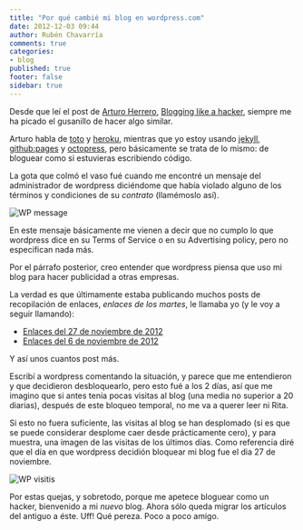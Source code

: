 ```yaml
---
title: "Por qué cambié mi blog en wordpress.com"
date: 2012-12-03 09:44
author: Rubén Chavarría
comments: true
categories: 
- blog
published: true
footer: false
sidebar: true
---
```


Desde que leí el post de [Arturo Herrero](http://arturoherrero.com/about), 
[Blogging like a hacker](http://arturoherrero.com/2010/12/20/blogging-like-a-hacker), 
siempre me ha picado el gusanillo de hacer algo similar.

Arturo habla de [toto](http://cloudhead.io/toto) y [heroku](http://heroku.com), 
mientras que yo estoy usando [jekyll](http://jekyllrb.com), [github:pages](http://pages.github.com) y
[octopress](http://octopress.org/docs), pero básicamente se trata de lo mismo: 
de bloguear como si estuvieras escribiendo código.

La gota que colmó el vaso fué cuando me encontré un mensaje del 
administrador de wordpress diciéndome que había violado alguno de los términos 
y condiciones de su *contrato* (llamémoslo así).

<!-- more -->

![WP message](/images/wordpress/wordpress-message.png)

En este mensaje básicamente me vienen a decir que no cumplo lo que wordpress 
dice en su Terms of Service o en su Advertising policy, pero no especifican 
nada más.

Por el párrafo posterior, creo entender que wordpress piensa que uso mi blog 
para hacer publicidad a otras empresas.

La verdad es que últimamente estaba publicando muchos posts de recopilación de 
enlaces, *enlaces de los martes*, le llamaba yo (y le voy a seguir llamando):

- [Enlaces del 27 de noviembre de 2012](http://rchavarria.wordpress.com/2012/11/27/enlaces-de-los-martes-27-11-2012)
- [Enlaces del 6 de noviembre de 2012](http://rchavarria.wordpress.com/2012/11/06/enlaces-de-los-martes-06-11-2012)

Y así unos cuantos post más. 

Escribí a wordpress comentando la situación, y parece que me entendieron y que 
decidieron desbloquearlo, pero esto fué a los 2 días, así que me imagino que si 
antes tenía pocas visitas al blog (una media no superior a 20 diarias), después 
de este bloqueo temporal, no me va a querer leer ni Rita.

Si esto no fuera suficiente, las visitas al blog se han desplomado (si es que 
se puede considerar desplome caer desde prácticamente cero), y para muestra, 
una imagen de las visitas de los últimos días. Como referencia diré que el día 
en que wordpress decidión bloquear mi blog fue el dia 27 de noviembre.

![WP visitis](/images/wordpress/wordpress-visits.png)

Por estas quejas, y sobretodo, porque me apetece bloguear como un hacker, 
bienvenido a mi *nuevo* blog. Ahora sólo queda migrar los artículos del antiguo 
a éste. Uff! Qué pereza. Poco a poco amigo.
